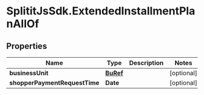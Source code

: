 # SplititJsSdk.ExtendedInstallmentPlanAllOf

## Properties

Name | Type | Description | Notes
------------ | ------------- | ------------- | -------------
**businessUnit** | [**BuRef**](BuRef.md) |  | [optional] 
**shopperPaymentRequestTime** | **Date** |  | [optional] 


